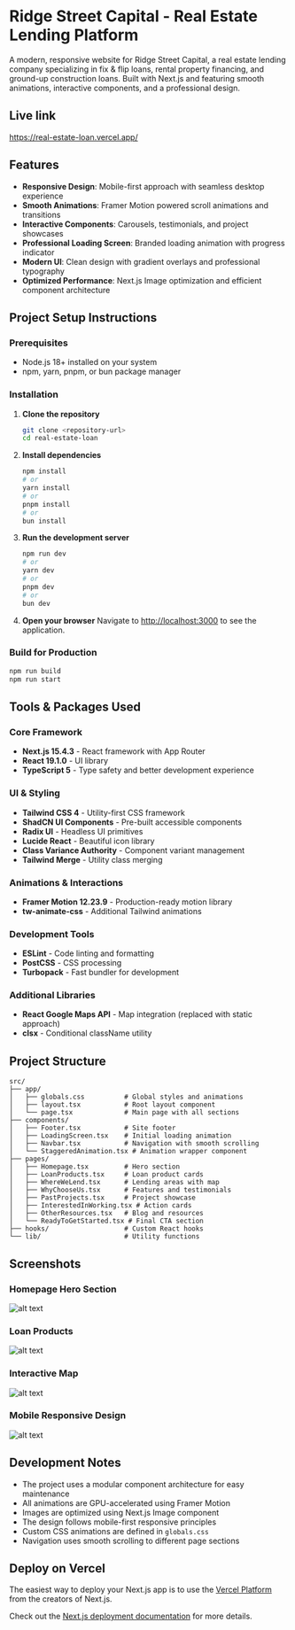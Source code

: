 # Ridge Street Capital - Real Estate Lending Platform

A modern, responsive website for Ridge Street Capital, a real estate lending company specializing in fix & flip loans, rental property financing, and ground-up construction loans. Built with Next.js and featuring smooth animations, interactive components, and a professional design.
## Live link
https://real-estate-loan.vercel.app/
## Features

- **Responsive Design**: Mobile-first approach with seamless desktop experience
- **Smooth Animations**: Framer Motion powered scroll animations and transitions
- **Interactive Components**: Carousels, testimonials, and project showcases
- **Professional Loading Screen**: Branded loading animation with progress indicator
- **Modern UI**: Clean design with gradient overlays and professional typography
- **Optimized Performance**: Next.js Image optimization and efficient component architecture

## Project Setup Instructions

### Prerequisites

- Node.js 18+ installed on your system
- npm, yarn, pnpm, or bun package manager

### Installation

1. **Clone the repository**

   ```bash
   git clone <repository-url>
   cd real-estate-loan
   ```

2. **Install dependencies**

   ```bash
   npm install
   # or
   yarn install
   # or
   pnpm install
   # or
   bun install
   ```

3. **Run the development server**

   ```bash
   npm run dev
   # or
   yarn dev
   # or
   pnpm dev
   # or
   bun dev
   ```

4. **Open your browser**
   Navigate to [http://localhost:3000](http://localhost:3000) to see the application.

### Build for Production

```bash
npm run build
npm run start
```

## Tools & Packages Used

### Core Framework

- **Next.js 15.4.3** - React framework with App Router
- **React 19.1.0** - UI library
- **TypeScript 5** - Type safety and better development experience

### UI & Styling

- **Tailwind CSS 4** - Utility-first CSS framework
- **ShadCN UI Components** - Pre-built accessible components
- **Radix UI** - Headless UI primitives
- **Lucide React** - Beautiful icon library
- **Class Variance Authority** - Component variant management
- **Tailwind Merge** - Utility class merging

### Animations & Interactions

- **Framer Motion 12.23.9** - Production-ready motion library
- **tw-animate-css** - Additional Tailwind animations

### Development Tools

- **ESLint** - Code linting and formatting
- **PostCSS** - CSS processing
- **Turbopack** - Fast bundler for development

### Additional Libraries

- **React Google Maps API** - Map integration (replaced with static approach)
- **clsx** - Conditional className utility

## Project Structure

```
src/
├── app/
│   ├── globals.css          # Global styles and animations
│   ├── layout.tsx           # Root layout component
│   └── page.tsx             # Main page with all sections
├── components/
│   ├── Footer.tsx           # Site footer
│   ├── LoadingScreen.tsx    # Initial loading animation
│   ├── Navbar.tsx           # Navigation with smooth scrolling
│   └── StaggeredAnimation.tsx # Animation wrapper component
├── pages/
│   ├── Homepage.tsx         # Hero section
│   ├── LoanProducts.tsx     # Loan product cards
│   ├── WhereWeLend.tsx      # Lending areas with map
│   ├── WhyChooseUs.tsx      # Features and testimonials
│   ├── PastProjects.tsx     # Project showcase
│   ├── InterestedInWorking.tsx # Action cards
│   ├── OtherResources.tsx   # Blog and resources
│   └── ReadyToGetStarted.tsx # Final CTA section
├── hooks/                   # Custom React hooks
└── lib/                     # Utility functions
```

## Screenshots

### Homepage Hero Section

![alt text](homepage.png)

### Loan Products

![alt text](loanproducts.png)

### Interactive Map

![alt text](USA_map_interactive.png)

### Mobile Responsive Design

![alt text](phone.png)

## Development Notes

- The project uses a modular component architecture for easy maintenance
- All animations are GPU-accelerated using Framer Motion
- Images are optimized using Next.js Image component
- The design follows mobile-first responsive principles
- Custom CSS animations are defined in `globals.css`
- Navigation uses smooth scrolling to different page sections

## Deploy on Vercel

The easiest way to deploy your Next.js app is to use the [Vercel Platform](https://vercel.com/new?utm_medium=default-template&filter=next.js&utm_source=create-next-app&utm_campaign=create-next-app-readme) from the creators of Next.js.

Check out the [Next.js deployment documentation](https://nextjs.org/docs/app/building-your-application/deploying) for more details.
